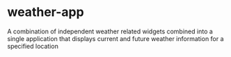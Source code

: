 # weather-app

A combination of independent weather related widgets combined into a single application that displays current and future weather information for a specified location
